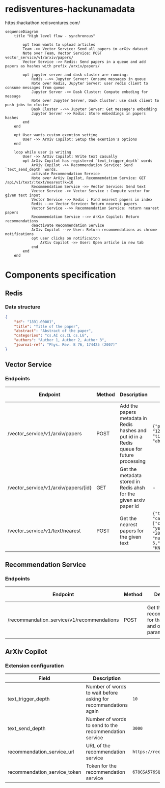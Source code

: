 # redisventures-hackunamadata
https:/hackathon.redisventures.com/


```mermaid
sequenceDiagram
    title "High level flow - synchronous"

        opt team wants to upload articles
        Team ->> Vector Service: Send all papers in arXiv dataset
        Note over Team, Vector Service: POST vector_service/v1/arxiv/papers/
        Vector Service ->> Redis: Send papers in a queue and add papers as hashes with prefix /arxiv/papers/

        opt jupyter server and dask cluster are running:
            Redis -->> Jupyter Server: Consume messages in queue
            Note over Redis, Jupyter Server: user redis client to consume messages from queue
            Jupyter Server ->> Dask Cluster: Compute embeding for message
            Note over Jupyter Server, Dask Cluster: use dask client to push jobs to cluster
            Dask Cluster -->> Jupyter Server: Get message's embedding
            Jupyter Server ->> Redis: Store embeddings in papers hashes
        end
    end

    opt User wants custom exention setting
        User ->> ArXiv Copilot: Setup the exention's options
    end

    loop while user is writing
        User ->> ArXiv Copilot: Write text casually
        opt ArXiv Copilot has registered `text_trigger_depth` words
            ArXiv Copilot ->> Recommendation Service: Send `text_send_depth` words.
            activate Recommendation Service
            Note over ArXiv Copilot, Recommendation Service: GET /api/v1/text/:text/nearest?k=10
            Recommendation Service ->> Vector Service: Send text
            Vector Service ->> Vector Service : Compute vector for given text input
            Vector Service ->> Redis : Find nearest papers in index
            Redis -->> Vector Service: Return nearest papers
            Vector Service -->> Recommendation Service: return nearest papers
            Recommendation Service -->> ArXiv Copilot: Return recommendations
            deactivate Recommendation Service
            ArXiv Copilot -->> User: Return recommendations as chrome notifications
            opt user clicks on notificaiton
                ArXiv Copilot ->> User: Open article in new tab
            end
        end
    end
```

# Components specification
## Redis
### Data structure
```json
{
    "id": "1801.00001",
    "title": "Title of the paper",
    "abstract": "Abstract of the paper",
    "categories": "cs.AI cs.CL cs.LG",
    "authors": "Author 1, Author 2, Author 3",
    "journal-ref": "Phys. Rev. B 76, 174425 (2007)"
}
```

## Vector Service
### Endpoints

| Endpoint | Method | Description | Request Body | Response Body |
| --- | --- | --- | --- | --- |
| /vector_service/v1/arxiv/papers | POST | Add the papers metadata in Redis hashes and put id in a Redis queue for future processing | `{"papers": [{"id": "123", "title": "title", "abstract": "abstract", ...}]}` | `{"status": "ok"}` |
| /vector_service/v1/arxiv/papers/{id} | GET | Get the metadata stored in Redis ahsh for the given arxiv paper id | - | `{"id": "123", "title": "title", "abstract": "abstract", ...}` |
| /vector_service/v1/text/nearest| POST | Get the nearest papers for the given text | `{"text": "string", "categories": ["cond-mat.dis-nn"], "years": ["2007", "2010"], "number_of_results": 5,"search_type": "KNN"}` | `{"papers": [{"id": "123", "title": "title", "abstract": "abstract"}, ...]}` |


## Recommendation Service
### Endpoints
| Endpoint | Method | Description | Request Body | Response Body |
| --- | --- | --- | --- | --- |
| /recommandation_service/v1/recommendations | POST | Get the recommendations for the given text and optional parameters | `{"text": "string", "categories": ["cond-mat.dis-nn"], "years": ["2007", "2010"], "number_of_results": 5}` | `{"papers": [{"id": "123", "title": "title", "abstract": "abstract"}]}` |

## ArXiv Copilot

### Extension configuration
| Field | Description | Example | Default |
| --- | --- | --- | --- |
| text_trigger_depth | Number of words to wait before asking for recommandations again | `10` | `10` |
| text_send_depth | Number of words to send to the recommendation service | `3000` | `3000` |
| recommendation_service_url | URL of the recommendation service | `https://recommendationservice.community.saturnenterprise.io/api/v1/recommendations/` | `https://recommendationservice.community.saturnenterprise.io/api/v1/recommendations/` |
| recommendation_service_token | Token for the recommendation service | `678GSA576SQ` | `undefined` |
